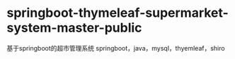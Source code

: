 # springboot-thymeleaf-supermarket-system-master-public
基于springboot的超市管理系统 springboot，java，mysql，thyemleaf，shiro
